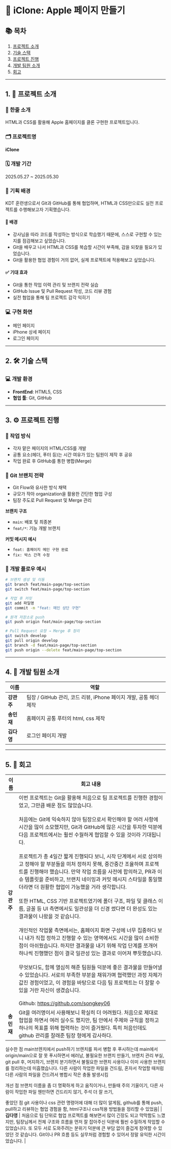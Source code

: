 # 🍎 iClone: Apple 페이지 만들기

## 📚 목차

1. [프로젝트 소개](#프로젝트-소개)
2. [기술 스택](#기술-스택)
3. [프로젝트 진행](#프로젝트-진행)
4. [개발 팀원 소개](#개발-팀원-소개)
5. [회고](#회고)

---

## 1. 📌 프로젝트 소개

### 📝 한줄 소개

HTML과 CSS를 활용해 Apple 홈페이지를 클론 구현한 프로젝트입니다.

### 🗂️ 프로젝트명

**iClone**

### 🗓️ 개발 기간

2025.05.27 \~ 2025.05.30

### 🎯 기획 배경

KDT 훈련생으로서 Git과 GitHub를 통해 협업하며, HTML과 CSS만으로도 실전 프로젝트를 수행해보고자 기획했습니다.

#### 🔎 배경

* 강사님을 따라 코드를 작성하는 방식으로 학습했기 때문에, 스스로 구현할 수 있는지를 점검해보고 싶었습니다.
* Git을 배우고 나서 HTML과 CSS를 복습할 시간이 부족해, 감을 되찾을 필요가 있었습니다.
* Git을 활용한 협업 경험이 거의 없어, 실제 프로젝트에 적용해보고 싶었습니다.

#### ✅ 기대 효과

* Git을 통한 작업 이력 관리 및 브랜치 전략 실습
* GitHub Issue 및 Pull Request 작성, 코드 리뷰 경험
* 실전 협업을 통해 팀 프로젝트 감각 익히기

### 💻 구현 화면

* 메인 페이지
* iPhone 상세 페이지
* 로그인 페이지

---

## 2. 🛠️ 기술 스택

### 💻 개발 환경

* **FrontEnd**: HTML5, CSS
* **협업 툴**: Git, GitHub

---

## 3. ⚙️ 프로젝트 진행

### 🧩 작업 방식

* 각자 맡은 페이지의 HTML/CSS를 개발
* 공통 요소(헤더, 푸터 등)는 시간 여유가 있는 팀원이 제작 후 공유
* 작업 완료 후 GitHub를 통한 병합(Merge)

### 🌿 Git 브랜치 전략

* Git Flow와 유사한 방식 채택
* 규모가 작아 organization을 활용한 간단한 협업 구성
* 팀장 주도로 Pull Request 및 Merge 관리

**브랜치 구조**

* `main`: 배포 및 최종본
* `feat/*`: 기능 개발 브랜치

**커밋 메시지 예시**

* `feat: 홈페이지 메인 구현 완료`
* `fix: 박스 간격 수정`

### 🔁 개발 플로우 예시

```bash
# 브랜치 생성 및 이동
git branch feat/main-page/top-section
git switch feat/main-page/top-section

# 작업 후 커밋
git add 파일명
git commit -m "feat: 메인 상단 구현"

# 원격 저장소로 push
git push origin feat/main-page/top-section

# Pull Request 요청 → Merge 후 정리
git switch develop
git pull origin develop
git branch -d feat/main-page/top-section
git push origin --delete feat/main-page/top-section
```

---

## 4. 👥 개발 팀원 소개

| 이름      | 역할                                   |
| ------- | ------------------------------------ |
| **강관주** | 팀장 / GitHub 관리, 코드 리뷰, iPhone 페이지 개발, 공통 헤더 제작 |
| **송민재** | 홈페이지 공통 푸터의 html, css 제작                             |
| **김다영** | 로그인 페이지 개발                                              |

---

## 5. 💬 회고

| 이름      | 회고 내용                                                                                                                                                                                                                                                                                                                                                                                                                                                                                                                                                                                                                                                                                                                                                                                                |
| ------- | ---------------------------------------------------------------------------------------------------------------------------------------------------------------------------------------------------------------------------------------------------------------------------------------------------------------------------------------------------------------------------------------------------------------------------------------------------------------------------------------------------------------------------------------------------------------------------------------------------------------------------------------------------------------------------------------------------------------------------------------------------------------------------------------------------- |
| **강관주** | 이번 프로젝트는 Git을 활용해 처음으로 팀 프로젝트를 진행한 경험이었고, 그만큼 배운 점도 많았습니다.<br><br>처음에는 Git에 익숙하지 않아 팀장으로서 확인해야 할 여러 사항에 시간을 많이 소모했지만, Git과 GitHub에 많은 시간을 투자한 덕분에 다음 프로젝트에서는 훨씬 수월하게 협업할 수 있을 것이라 기대됩니다.<br><br>프로젝트가 총 4일간 짧게 진행되다 보니, 시작 단계에서 서로 상의하고 정해야 할 부분들을 미처 정하지 못해, 중간중간 조율하며 프로젝트를 진행해야 했습니다. 만약 작업 흐름을 사전에 합의하고, PR과 이슈 템플릿을 준비하고, 브랜치 네이밍과 커밋 메시지 스타일을 통일했더라면 더 원활한 협업이 가능했을 거라 생각합니다.<br><br>또한 HTML, CSS 기반 프로젝트였기에 폴더 구조, 파일 및 클래스 이름, 글꼴 등 UI 측면에서도 일관성을 더 신경 썼다면 더 완성도 있는 결과물이 나왔을 것 같습니다.<br><br>개인적인 작업물 측면에서는, 홈페이지 화면 구성에 너무 집중하다 보니 내가 직접 정하고 진행할 수 있는 영역에서도 시간을 많이 소비한 점이 아쉬웠습니다. 하지만 결과물을 내기 위해 작업 단계를 쪼개어 하나씩 진행했던 점이 결국 일관성 있는 결과로 이어져 뿌듯했습니다.<br><br>무엇보다도, 함께 열심히 해준 팀원들 덕분에 좋은 결과물을 만들어낼 수 있었습니다. 서로의 부족한 부분을 채워가며 협력했던 과정 자체가 값진 경험이었고, 이 경험을 바탕으로 다음 팀 프로젝트는 더 잘할 수 있을 거란 자신이 생겼습니다.<br><br>Github: https://github.com/songkey06|
| **송민재** | Git을 여러명이서 사용해보니 확실히 더 어려웠다. 처음으로 제대로 협업을 하면서 여러 실수도 했지만, 팀 안에서 주제와 규칙을 정하고 하나의 목표를 위해 협력하는 것이 즐거웠다. 특히 처음인데도 github 관리를 잘래준 팀장 형에게 감사하다.
실수한 점
main브렌치에서 push하기
브렌치를 파서 병합 후 푸시하는데 main에서 origin/main으로 잘 못 푸시하면서 에러남,
불필요한 브랜치 만들기, 브렌치 관리 부실,
git pull 후, 머지하기, 브렌치 분기하면서 불필요한 브랜치 사용이나 이미 사용한 브랜치를 정리하는데 미흡했습니다.
다른 사람이 작업한 파일을 건드림,
혼자서 작업할 때처럼 다른 사람의 파일을 건드려서 병합시 작은 충돌 발생시킴

개선 점
브랜치 이름을 좀 더 명확하게 하고 움직이거나, 만들때 주의 기울이기,
다른 사람이 작업한 파일 웬만하면 건드리지 않기,
주석 더 잘 쓰기,

좋았던 점
git 사용이나 css 관련 명령어에 대해 더 많이 알게됨,
github를 통해 push, pull하고 리뷰하는 협업 경험을 함,
html구조나 css적용 방법들을 정리할 수 있었음|
| **김다영** | 처음으로 팀 단위로 협업 프로젝트를 해보면서 많이 긴장도 되고 막막함도 느꼈지만, 팀장님께서 전체 구조와 흐름을 먼저 잘 잡아주신 덕분에 훨씬 수월하게 작업할 수 있었습니다.
또  모두 서로 도와주려는 분위기 덕분에 큰 부담 없이 즐겁게 참여할 수 있었던 것 같습니다.  Git이나 PR 흐름 등도 실무처럼 경험할 수 있어서 정말 유익한 시간이었습니다. |


